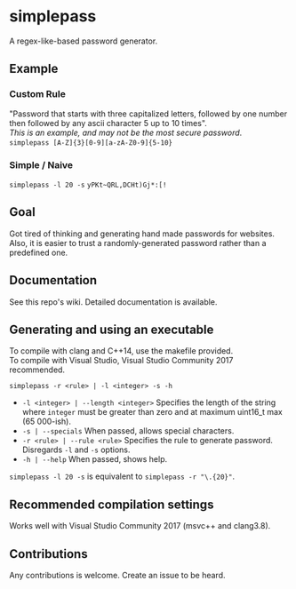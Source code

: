 # simplepass
A regex-like-based password generator. 

## Example
### Custom Rule
"Password that starts with three capitalized letters, followed by one number then followed by any ascii character 5 up to 10 times".  
*This is an example, and may not be the most secure password*.  
```simplepass [A-Z]{3}[0-9][a-zA-Z0-9]{5-10}```
``` ```

### Simple / Naive
```simplepass -l 20 -s```
```yPKt~QRL,DCHt)Gj*:[!```

## Goal
Got tired of thinking and generating hand made passwords for websites.
Also, it is easier to trust a randomly-generated password rather than a
predefined one.

## Documentation 
See this repo's wiki. Detailed documentation is available. 

## Generating and using an executable
To compile with clang and C++14, use the makefile provided.  
To compile with Visual Studio, Visual Studio Community 2017 recommended.

```
simplepass -r <rule> | -l <integer> -s -h 
``` 

* `-l <integer> | --length <integer>` Specifies the length of the string where `integer` must be greater than zero and at maximum uint16_t max (65 000-ish).
* `-s | --specials` When passed, allows special characters.
* `-r <rule> | --rule <rule>` Specifies the rule to generate password. Disregards `-l` and `-s` options.  
* `-h | --help` When passed, shows help. 

`simplepass -l 20 -s` is equivalent to `simplepass -r "\.{20}"`.

## Recommended compilation settings  
Works well with Visual Studio Community 2017 (msvc++ and clang3.8).

## Contributions 
Any contributions is welcome. Create an issue to be heard.
